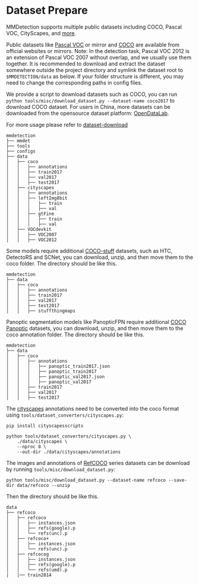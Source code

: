 # Dataset Prepare

MMDetection supports multiple public datasets including COCO, Pascal VOC, CityScapes, and [more](../../../configs/_base_/datasets).

Public datasets like [Pascal VOC](http://host.robots.ox.ac.uk/pascal/VOC/index.html) or mirror and [COCO](https://cocodataset.org/#download) are available from official websites or mirrors. Note: In the detection task, Pascal VOC 2012 is an extension of Pascal VOC 2007 without overlap, and we usually use them together.
It is recommended to download and extract the dataset somewhere outside the project directory and symlink the dataset root to `$MMDETECTION/data` as below.
If your folder structure is different, you may need to change the corresponding paths in config files.

We provide a script to download datasets such as COCO, you can run `python tools/misc/download_dataset.py --dataset-name coco2017` to download COCO dataset.
For users in China, more datasets can be downloaded from the opensource dataset platform: [OpenDataLab](https://opendatalab.com/?source=OpenMMLab%20GitHub).

For more usage please refer to [dataset-download](./useful_tools.md#dataset-download)

```text
mmdetection
├── mmdet
├── tools
├── configs
├── data
│   ├── coco
│   │   ├── annotations
│   │   ├── train2017
│   │   ├── val2017
│   │   ├── test2017
│   ├── cityscapes
│   │   ├── annotations
│   │   ├── leftImg8bit
│   │   │   ├── train
│   │   │   ├── val
│   │   ├── gtFine
│   │   │   ├── train
│   │   │   ├── val
│   ├── VOCdevkit
│   │   ├── VOC2007
│   │   ├── VOC2012
```

Some models require additional [COCO-stuff](http://calvin.inf.ed.ac.uk/wp-content/uploads/data/cocostuffdataset/stuffthingmaps_trainval2017.zip) datasets, such as HTC, DetectoRS and SCNet, you can download, unzip, and then move them to the coco folder. The directory should be like this.

```text
mmdetection
├── data
│   ├── coco
│   │   ├── annotations
│   │   ├── train2017
│   │   ├── val2017
│   │   ├── test2017
│   │   ├── stuffthingmaps
```

Panoptic segmentation models like PanopticFPN require additional [COCO Panoptic](http://images.cocodataset.org/annotations/panoptic_annotations_trainval2017.zip) datasets, you can download, unzip, and then move them to the coco annotation folder. The directory should be like this.

```text
mmdetection
├── data
│   ├── coco
│   │   ├── annotations
│   │   │   ├── panoptic_train2017.json
│   │   │   ├── panoptic_train2017
│   │   │   ├── panoptic_val2017.json
│   │   │   ├── panoptic_val2017
│   │   ├── train2017
│   │   ├── val2017
│   │   ├── test2017
```

The [cityscapes](https://www.cityscapes-dataset.com/) annotations need to be converted into the coco format using `tools/dataset_converters/cityscapes.py`:

```shell
pip install cityscapesscripts

python tools/dataset_converters/cityscapes.py \
    ./data/cityscapes \
    --nproc 8 \
    --out-dir ./data/cityscapes/annotations
```

The images and annotations of [RefCOCO](https://github.com/lichengunc/refer) series datasets can be download by running `tools/misc/download_dataset.py`:

```shell
python tools/misc/download_dataset.py --dataset-name refcoco --save-dir data/refcoco --unzip
```

Then the directory should be like this.

```text
data
├── refcoco
│   ├── refcoco
│   │   ├── instances.json
│   │   ├── refs(google).p
│   │   └── refs(unc).p
│   ├── refcoco+
│   │   ├── instances.json
│   │   └── refs(unc).p
│   ├── refcocog
│   │   ├── instances.json
│   │   ├── refs(google).p
│   │   └── refs(umd).p
|   |── train2014
```
